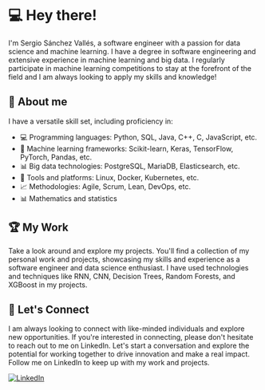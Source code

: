 # 💻 Hey there!

I'm Sergio Sánchez Vallés, a software engineer with a passion for data science and machine learning. I have a degree in software engineering and extensive experience in machine learning and big data. I regularly participate in machine learning competitions to stay at the forefront of the field and I am always looking to apply my skills and knowledge!

## 🧑 About me

I have a versatile skill set, including proficiency in:

- 💻 Programming languages: Python, SQL, Java, C++, C, JavaScript, etc.
- 🤖 Machine learning frameworks: Scikit-learn, Keras, TensorFlow, PyTorch, Pandas, etc.
- 📊 Big data technologies: PostgreSQL, MariaDB, Elasticsearch, etc.
- 🐳 Tools and platforms: Linux, Docker, Kubernetes, etc.
- 📈 Methodologies: Agile, Scrum, Lean, DevOps, etc.
- 📊 Mathematics and statistics

## 🏆 My Work

Take a look around and explore my projects. You'll find a collection of my personal work and projects, showcasing my skills and experience as a software engineer and data science enthusiast. I have used technologies and techniques like RNN, CNN, Decision Trees, Random Forests, and XGBoost in my projects.

## 🤝 Let's Connect

I am always looking to connect with like-minded individuals and explore new opportunities. If you're interested in connecting, please don't hesitate to reach out to me on LinkedIn. Let's start a conversation and explore the potential for working together to drive innovation and make a real impact. Follow me on LinkedIn to keep up with my work and projects.

[![LinkedIn](https://img.shields.io/badge/-LinkedIn-black.svg?style=flat-square&logo=linkedin&colorB=555)](https://www.linkedin.com/in/sergio-sanchez-valles/)
